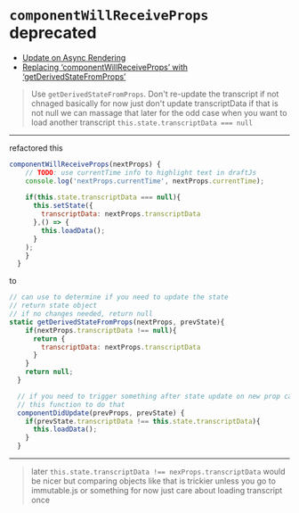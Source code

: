 # `componentWillReceiveProps` deprecated 

- [Update on Async Rendering](https://reactjs.org/blog/2018/03/27/update-on-async-rendering.html)
- [Replacing ‘componentWillReceiveProps’ with ‘getDerivedStateFromProps’](https://hackernoon.com/replacing-componentwillreceiveprops-with-getderivedstatefromprops-c3956f7ce607)



> Use `getDerivedStateFromProps`. Don't re-update the transcript if not chnaged basically for now just don't update transcriptData if that is not null we can massage that later for the odd case when you want to load another transcript `this.state.transcriptData === null`

---
refactored this 

```js
componentWillReceiveProps(nextProps) {
    // TODO: use currentTime info to highlight text in draftJs
    console.log('nextProps.currentTime', nextProps.currentTime);
    
    if(this.state.transcriptData === null){
      this.setState({
        transcriptData: nextProps.transcriptData
      },() => {
        this.loadData();
      }
    );
    }
  }
```
to 

```js
// can use to determine if you need to update the state
// return state object 
// if no changes needed, return null
static getDerivedStateFromProps(nextProps, prevState){
    if(nextProps.transcriptData !== null){
      return {
        transcriptData: nextProps.transcriptData
      }
    }
    return null;
  }

  // if you need to trigger something after state update on new prop can use 
  // this function to do that  
  componentDidUpdate(prevProps, prevState) {
    if(prevState.transcriptData !== this.state.transcriptData){
      this.loadData();
    }
  }
```



---

> later `this.state.transcriptData !== nexProps.transcriptData` would be nicer but comparing objects like that is trickier unless you go to immutable.js or something for now just care about loading transcript once




